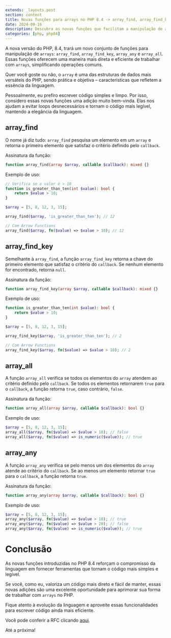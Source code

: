 ```yaml
---
extends: _layouts.post
section: content
title: Novas funções para arrays no PHP 8.4 -> array_find, array_find_key, array_any e array_all
date: 2024-09-16
description: Descubra as novas funções que facilitam a manipulação de arrays com callbacks eficientes, tornando o código mais simples e legível.
categories: [php, php84]
---
```


A nova versão do PHP, 8.4, trará um novo conjunto de funções para manipulação de `arrays`: `array_find`, `array_find_key`, `array_any` e `array_all`. 
Essas funções oferecem uma maneira mais direta e eficiente de trabalhar com `arrays`, simplificando operações comuns.

Quer você goste ou não, o `array` é uma das estruturas de dados mais versáteis do PHP, sendo prática e objetiva – características que refletem a essência da linguagem.

Pessoalmente, eu prefiro escrever código simples e limpo. Por isso, considero essas novas funções uma adição muito bem-vinda. 
Elas nos ajudam a evitar loops desnecessários e tornam o código mais legível, mantendo a elegância da linguagem.

## array_find

O nome já diz tudo: `array_find` pesquisa um elemento em um `array` e retorna o primeiro elemento que satisfaz o critério definido pelo `callback`.

Assinatura da função:
```php
function array_find(array $array, callable $callback): mixed {}
```

Exemplo de uso:
```php
// Verifica se o valor é > 10
function is_greater_than_ten(int $value): bool {
    return $value > 10;
}

$array = [5, 8, 12, 3, 15];

array_find($array, 'is_greater_than_ten'); // 12

// Com Arrow Functions
array_find($array, fn($value) => $value > 10); // 12
```

## array_find_key

Semelhante à `array_find`, a função `array_find_key` retorna a chave do primeiro elemento que satisfaz o critério do `callback`. 
Se nenhum elemento for encontrado, retorna `null`.

Assinatura da função:
```php
function array_find_key(array $array, callable $callback): mixed {}
```

Exemplo de uso:
```php
function is_greater_than_ten(int $value): bool {
    return $value > 10;
}

$array = [5, 8, 12, 3, 15];

array_find_key($array, 'is_greater_than_ten'); // 2

// Com Arrow Functions
array_find_key($array, fn($value) => $value > 10); // 2
```

## array_all

A função `array_all` verifica se todos os elementos do `array` atendem ao critério definido pelo `callback`. 
Se todos os elementos retornarem `true` para o `callback`, a função retorna `true`, caso contrário, `false`.

Assinatura da função:
```php
function array_all(array $array, callable $callback): bool {}
```

Exemplo de uso:
```php
$array = [5, 8, 12, 3, 15];
array_all($array, fn($value) => $value > 10); // false
array_all($array, fn($value) => is_numeric($value)); // true
```

## array_any

A função `array_any` verifica se pelo menos um dos elementos do `array` atende ao critério do `callback`. 
Se ao menos um elemento retornar `true` para o `callback`, a função retorna `true`.

Assinatura da função:
```php
function array_any(array $array, callable $callback): bool {}
```

Exemplo de uso:
```php
$array = [5, 8, 12, 3, 15];
array_any($array, fn($value) => $value > 10); // true
array_any($array, fn($value) => $value > 20); // false
array_any($array, fn($value) => is_numeric($value)); // true
```

# Conclusão

As novas funções introduzidas no PHP 8.4 reforçam o compromisso da linguagem em fornecer ferramentas que tornam o código mais simples e legível.

Se você, como eu, valoriza um código mais direto e fácil de manter, essas novas adições são uma excelente oportunidade para aprimorar sua forma de trabalhar com `arrays` no PHP.

Fique atento à evolução da linguagem e aproveite essas funcionalidades para escrever código ainda mais eficiente.

Você pode conferir a RFC clicando [aqui](https://wiki.php.net/rfc/array_find?utm_source=site&utm_medium=post&utm_campaign=marcosmarcolin&utm_id=2024).

Até a próxima!